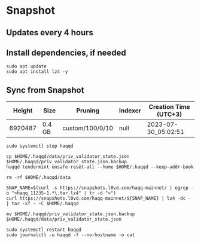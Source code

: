 # Snapshot

## Updates every 4 hours

## Install dependencies, if needed
```
sudo apt update
sudo apt install lz4 -y
```

## Sync from Snapshot  
| Height  | Size | Pruning | Indexer | Creation Time (UTC+3) |
| --------- | --------- | --------- | --------- | --------- |
| 6920487  | 0.4 GB  | custom/100/0/10 | null | 2023-07-30_05:02:51 |

```
sudo systemctl stop haqqd

cp $HOME/.haqqd/data/priv_validator_state.json $HOME/.haqqd/priv_validator_state.json.backup
haqqd tendermint unsafe-reset-all --home $HOME/.haqqd --keep-addr-book

rm -rf $HOME/.haqqd/data 

SNAP_NAME=$(curl -s https://snapshots.l0vd.com/haqq-mainnet/ | egrep -o ">haqq_11235-1.*\.tar.lz4" | tr -d ">")
curl https://snapshots.l0vd.com/haqq-mainnet/${SNAP_NAME} | lz4 -dc - | tar -xf - -C $HOME/.haqqd

mv $HOME/.haqqd/priv_validator_state.json.backup $HOME/.haqqd/data/priv_validator_state.json

sudo systemctl restart haqqd
sudo journalctl -u haqqd -f --no-hostname -o cat
